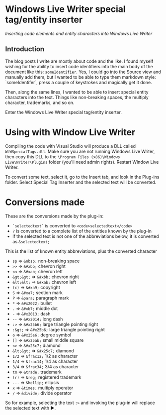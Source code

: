 ﻿Windows Live Writer special tag/entity inserter
===

_Inserting code elements and entity characters into Windows Live Writer_

Introduction
---

The blog posts I write are mostly about code and the like. I found myself wishing for the ability to insert code identifiers into the main body of the document like this: `someIdentifier`. Yes, I could go into the Source view and manually add them, but I wanted to be able to type them markdown style: \`someIdentifer\`, press a couple of keystrokes and magically get it done.

Then, along the same lines, I wanted to be able to insert special entity characters into the text. Things like non-breaking spaces, the multiply character, trademarks, and so on. 

Enter the Windows Live Writer special tag/entity inserter.

Using with Window Live Writer
===

Compiling the code with Visual Studio will produce a DLL called `WLWSpecialTags.dll`. Make sure you are not running Windows Live Writer, then copy this DLL to the `\Program Files (x86)\Windows Live\Writer\Plugins` folder (you'll need admin rights). Restart Window Live Writer. 

To convert some text, select it, go to the Insert tab, and look in the Plug-ins folder. Select Special Tag Inserter and the selected text will be converted.

Conversions made
===

These are the conversions made by the plug-in:

- `` `selectedtext` `` is converted to `<code>selectedtext</code>`
- `?` is converted to a complete list of the entities known by the plug-in
- if the selected text is not one of the abbreviations below, it is converted as `&selectedtext;`

This is the list of known entity abbreviations, plus the converted character

- `sp` => `&nbsp;`   non-breaking space
- `>>` => `&#xbb;`   chevron right
- `<<` => `&#xab;`   chevron left
- `&gt;&gt;` => `&#xbb;`   chevron right
- `&lt;&lt;` => `&#xab;`   chevron left
- `(c)` => `&#xa9;`   copyright
- `S` => `&#xa7;`   section mark
- `P` => `&para;`   paragraph mark
- `*` => `&#x2022;`   bullet
- `.` => `&#xb7;`   middle dot 
- `-` => `&#x2013;`   dash
- `--` => `&#x2014;`   long dash
- `:>` => `&#x25b6;`   large triangle pointing right
- `:&gt;` => `&#x25b6;`   large triangle pointing right
- `o` => `&#x25e6;`   degree symbol
- `[]` => `&#x25ab;`   small middle square
- `<>` => `&#x25c7;`   diamond
- `&lt;&gt;` => `&#x25c7;`   diamond
- `1/2` => `&frac12;`   1/2 as character
- `1/4` => `&frac14;`   1/4 as character
- `3/4` => `&frac34;`   3/4 as character
- `tm` => `&trade;`   trademark
- `(r)` => `&reg;`   registered trademark
- `...` => `&hellip;`   ellipsis
- `x` => `&times;`   multiply operator
- `/` => `&divide;`   divide operator

So for example, selecting the text `:>` and invoking the plug-in will replace the selected text with &#x25b6;.

